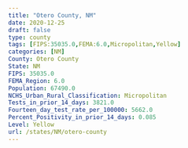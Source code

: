 ```yaml
---
title: "Otero County, NM"
date: 2020-12-25
draft: false
type: county
tags: [FIPS:35035.0,FEMA:6.0,Micropolitan,Yellow]
categories: [NM]
County: Otero County
State: NM
FIPS: 35035.0
FEMA_Region: 6.0
Population: 67490.0
NCHS_Urban_Rural_Classification: Micropolitan
Tests_in_prior_14_days: 3821.0
Fourteen_day_test_rate_per_100000: 5662.0
Percent_Positivity_in_prior_14_days: 0.085
Level: Yellow
url: /states/NM/otero-county
---
```



